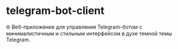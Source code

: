 # telegram-bot-client
🌐 Веб-приложение для управления Telegram-ботом с минималистичным и стильным интерфейсом в духе темной темы Telegram.
